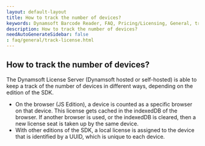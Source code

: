 ```yaml
---
layout: default-layout
title: How to track the number of devices?
keywords: Dynamsoft Barcode Reader, FAQ, Pricing/Licensing, General, track license
description: How to track the number of devices?
needAutoGenerateSidebar: false
: faq/general/track-license.html
---
```


## How to track the number of devices?

The Dynamsoft License Server (Dynamsoft hosted or self-hosted) is able to keep a track of the number of devices in different ways, depending on the edition of the SDK.

- On the browser (JS Edition), a device is counted as a specific browser on that device. This license gets cached in the indexedDB of the browser. If another browser is used, or the indexedDB is cleared, then a new license seat is taken up by the same device.
- With other editions of the SDK, a local license is assigned to the device that is identified by a UUID, which is unique to each device.
